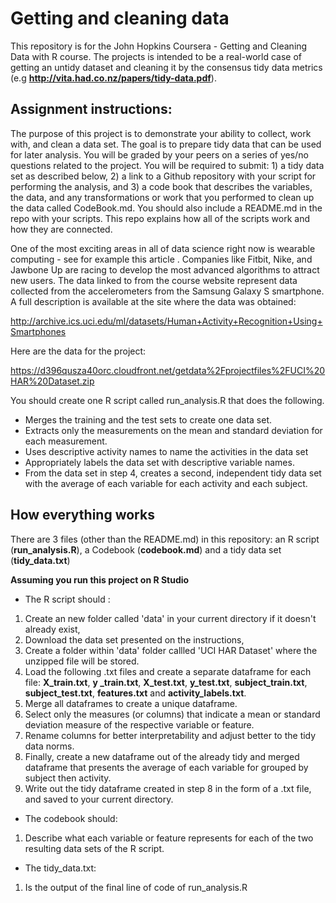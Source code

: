 # Getting and cleaning data 

This repository is for the John Hopkins Coursera - Getting and Cleaning Data with R course. The projects is intended to be a real-world case of getting an untidy dataset and 
cleaning it by the consensus tidy data metrics (e.g **http://vita.had.co.nz/papers/tidy-data.pdf**).

## Assignment instructions:

The purpose of this project is to demonstrate your ability to collect, work with, and clean a data set. The goal is to prepare tidy data that can be used for later analysis. You will be graded by your peers on a series of yes/no questions related to the project. You will be required to submit: 1) a tidy data set as described below, 2) a link to a Github repository with your script for performing the analysis, and 3) a code book that describes the variables, the data, and any transformations or work that you performed to clean up the data called CodeBook.md. You should also include a README.md in the repo with your scripts. This repo explains how all of the scripts work and how they are connected.

One of the most exciting areas in all of data science right now is wearable computing - see for example this article . Companies like Fitbit, Nike, and Jawbone Up are racing to develop the most advanced algorithms to attract new users. The data linked to from the course website represent data collected from the accelerometers from the Samsung Galaxy S smartphone. A full description is available at the site where the data was obtained:

http://archive.ics.uci.edu/ml/datasets/Human+Activity+Recognition+Using+Smartphones

Here are the data for the project:

https://d396qusza40orc.cloudfront.net/getdata%2Fprojectfiles%2FUCI%20HAR%20Dataset.zip

You should create one R script called run_analysis.R that does the following.

* Merges the training and the test sets to create one data set.
* Extracts only the measurements on the mean and standard deviation for each measurement.
* Uses descriptive activity names to name the activities in the data set
* Appropriately labels the data set with descriptive variable names.
* From the data set in step 4, creates a second, independent tidy data set with the average of each variable for each activity and each subject.

## How everything works

There are 3 files (other than the README.md) in this repository: an R script (**run_analysis.R**), a Codebook (**codebook.md**) and a tidy data set (**tidy_data.txt**)

**Assuming you run this project on R Studio**

* The R script should :
1. Create an new folder called 'data' in your current directory if it doesn't already exist, 
2. Download the data set presented on the instructions, 
3. Create a folder within 'data' folder callled 'UCI HAR Dataset' where the unzipped file will be stored.
4. Load the following .txt files and create a separate dataframe for each file: **X_train.txt**, **y _train.txt**, **X_test.txt**, **y_test.txt**, **subject_train.txt**,
**subject_test.txt**, **features.txt** and **activity_labels.txt**.  
5. Merge all dataframes to create a unique dataframe.
6. Select only the measures (or columns) that indicate a mean or standard deviation measure of the respective variable or feature.
7. Rename columns for better interpretability and adjust better to the tidy data norms.
8. Finally, create a new dataframe out of the already tidy and merged dataframe that presents the average of each variable for grouped by subject then activity.
9. Write out the tidy dataframe created in step 8 in the form of a .txt file, and saved to your current directory.

* The codebook should:
1. Describe what each variable or feature represents for each of the two resulting data sets of the R script.

* The tidy_data.txt:
1. Is the output of the final line of code of run_analysis.R
